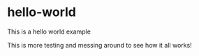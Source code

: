 # hello-world
This is a hello world example

This is more testing and messing around to see how it all works!
